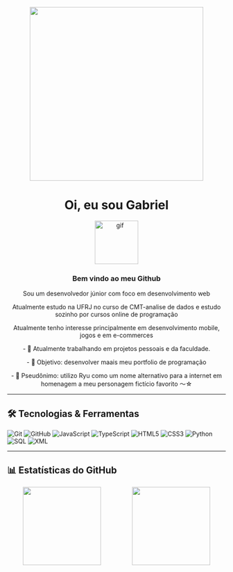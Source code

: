 <p align="center">
  <img src="https://64.media.tumblr.com/6f28c02739149306c775e1d027edfb1a/tumblr_patorchsbX1vjxiz1o1_400.gifv" width="400" />
</p>

<h1 align="center"> Oi, eu sou Gabriel</h1>
<p align="center">
  <a href="xxxxxx">
    <img src="https://i.imgur.com/kbxJESx.gif" width="100" alt="gif">
  </a>
</p>
<h3 align="center">Bem vindo ao meu Github</h3>

<p align="center">Sou um desenvolvedor júnior com foco em desenvolvimento web </p>

  <p align="center">Atualmente estudo na UFRJ no curso de CMT-analise de dados e estudo sozinho por cursos online de programação</p>

<p align="center">Atualmente tenho interesse principalmente em desenvolvimento mobile, jogos e em e-commerces</p>

<p align="center">- 💼 Atualmente trabalhando em projetos pessoais e da faculdade.</p>

<p align="center">- 🎯 Objetivo: desenvolver maais meu portfolio de programação </p>

<p align="center">- 🤖 Pseudônimo: utilizo Ryu como um nome alternativo para a internet em homenagem a meu personagem fictício favorito ～☆</p>


---

## 🛠️ Tecnologias & Ferramentas
![Git](https://img.shields.io/badge/-Git-F05032?style=flat&logo=git&logoColor=white)
![GitHub](https://img.shields.io/badge/-GitHub-181717?style=flat&logo=github)
![JavaScript](https://img.shields.io/badge/-JavaScript-F7DF1E?style=flat&logo=javascript&logoColor=black)
![TypeScript](https://img.shields.io/badge/-TypeScript-3178C6?style=flat&logo=typescript&logoColor=white)
![HTML5](https://img.shields.io/badge/-HTML5-E34F26?style=flat&logo=html5&logoColor=white)
![CSS3](https://img.shields.io/badge/-CSS3-1572B6?style=flat&logo=css3)
![Python](https://img.shields.io/badge/-Python-3776AB?style=flat&logo=python&logoColor=white)
![SQL](https://img.shields.io/badge/-SQL-336791?style=flat&logo=postgresql&logoColor=white)
![XML](https://img.shields.io/badge/-XML-8A2BE2?style=flat&logo=w3c&logoColor=white)

---

## 📊 Estatísticas do GitHub

<div style="display: flex; justify-content: space-around;">
    <img height="180em" src="https://github-readme-stats.vercel.app/api?username=ryuclover&show_icons=true&layout=compact&theme=radical&cache_seconds=3600"/>
    <img height="180em" src="https://github-readme-stats.vercel.app/api/top-langs/?username=ryuclover&layout=compact&theme=radical&cache_seconds=3600"/>
</div>

